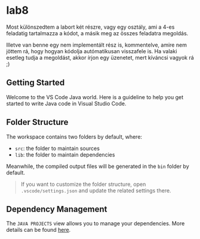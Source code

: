 # lab8

Most különszedtem a labort két részre, vagy egy osztály, ami a 4-es feladatig tartalmazza a kódot, a másik meg az összes feladatra megoldás.

Illetve van benne egy nem implementált rész is, kommentelve, amire nem jöttem rá, hogy hogyan kódolja autómatikusan visszafele is. Ha valaki esetleg tudja a megoldást, akkor írjon egy üzenetet, mert kíváncsi vagyok rá ;)

## Getting Started

Welcome to the VS Code Java world. Here is a guideline to help you get started to write Java code in Visual Studio Code.

## Folder Structure

The workspace contains two folders by default, where:

- `src`: the folder to maintain sources
- `lib`: the folder to maintain dependencies

Meanwhile, the compiled output files will be generated in the `bin` folder by default.

> If you want to customize the folder structure, open `.vscode/settings.json` and update the related settings there.

## Dependency Management

The `JAVA PROJECTS` view allows you to manage your dependencies. More details can be found [here](https://github.com/microsoft/vscode-java-dependency#manage-dependencies).

